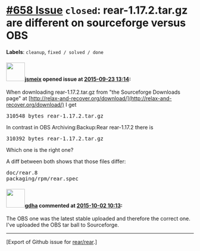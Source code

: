 [\#658 Issue](https://github.com/rear/rear/issues/658) `closed`: rear-1.17.2.tar.gz are different on sourceforge versus OBS
===========================================================================================================================

**Labels**: `cleanup`, `fixed / solved / done`

#### <img src="https://avatars.githubusercontent.com/u/1788608?u=925fc54e2ce01551392622446ece427f51e2f0ce&v=4" width="50">[jsmeix](https://github.com/jsmeix) opened issue at [2015-09-23 13:14](https://github.com/rear/rear/issues/658):

When downloading rear-1.17.2.tar.gz from "the Sourceforge Downloads
page" at
[http://relax-and-recover.org/download/](http://relax-and-recover.org/download/)
I get

<pre>
310548 bytes rear-1.17.2.tar.gz
</pre>

In contrast in OBS Archiving:Backup:Rear rear-1.17.2 there is

<pre>
310392 bytes rear-1.17.2.tar.gz
</pre>

Which one is the right one?

A diff between both shows that those files differ:

<pre>
doc/rear.8
packaging/rpm/rear.spec
</pre>

#### <img src="https://avatars.githubusercontent.com/u/888633?u=cdaeb31efcc0048d3619651aa18dd4b76e636b21&v=4" width="50">[gdha](https://github.com/gdha) commented at [2015-10-02 10:13](https://github.com/rear/rear/issues/658#issuecomment-144982913):

The OBS one was the latest stable uploaded and therefore the correct
one. I've uploaded the OBS tar ball to Sourceforge.

------------------------------------------------------------------------

\[Export of Github issue for
[rear/rear](https://github.com/rear/rear).\]
